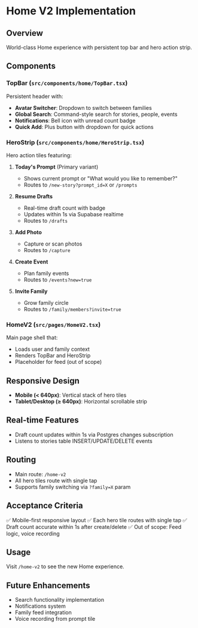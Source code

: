 # Home V2 Implementation

## Overview
World-class Home experience with persistent top bar and hero action strip.

## Components

### TopBar (`src/components/home/TopBar.tsx`)
Persistent header with:
- **Avatar Switcher**: Dropdown to switch between families
- **Global Search**: Command-style search for stories, people, events
- **Notifications**: Bell icon with unread count badge
- **Quick Add**: Plus button with dropdown for quick actions

### HeroStrip (`src/components/home/HeroStrip.tsx`)
Hero action tiles featuring:
1. **Today's Prompt** (Primary variant)
   - Shows current prompt or "What would you like to remember?"
   - Routes to `/new-story?prompt_id=X` or `/prompts`

2. **Resume Drafts**
   - Real-time draft count with badge
   - Updates within 1s via Supabase realtime
   - Routes to `/drafts`

3. **Add Photo**
   - Capture or scan photos
   - Routes to `/capture`

4. **Create Event**
   - Plan family events
   - Routes to `/events?new=true`

5. **Invite Family**
   - Grow family circle
   - Routes to `/family/members?invite=true`

### HomeV2 (`src/pages/HomeV2.tsx`)
Main page shell that:
- Loads user and family context
- Renders TopBar and HeroStrip
- Placeholder for feed (out of scope)

## Responsive Design
- **Mobile (< 640px)**: Vertical stack of hero tiles
- **Tablet/Desktop (≥ 640px)**: Horizontal scrollable strip

## Real-time Features
- Draft count updates within 1s via Postgres changes subscription
- Listens to stories table INSERT/UPDATE/DELETE events

## Routing
- Main route: `/home-v2`
- All hero tiles route with single tap
- Supports family switching via `?family=X` param

## Acceptance Criteria
✅ Mobile-first responsive layout
✅ Each hero tile routes with single tap
✅ Draft count accurate within 1s after create/delete
✅ Out of scope: Feed logic, voice recording

## Usage
Visit `/home-v2` to see the new Home experience.

## Future Enhancements
- Search functionality implementation
- Notifications system
- Family feed integration
- Voice recording from prompt tile
